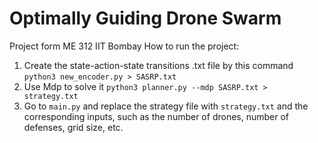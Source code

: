 # Optimally Guiding Drone Swarm
 Project form ME 312 IIT Bombay
How to run the project:
1. Create the state-action-state transitions .txt file by this command `python3 new_encoder.py > SASRP.txt`
2. Use Mdp to solve it `python3 planner.py --mdp SASRP.txt > strategy.txt`
3. Go to `main.py` and replace the strategy file with `strategy.txt` and the corresponding inputs, such as the number of drones, number of defenses, grid size, etc.
